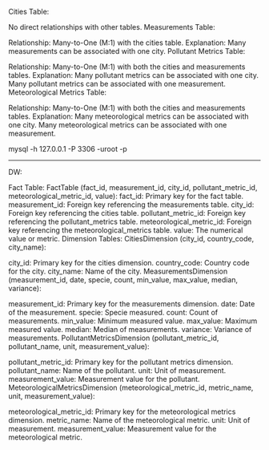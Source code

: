 Cities Table:

No direct relationships with other tables.
Measurements Table:

Relationship: Many-to-One (M:1) with the cities table.
Explanation: Many measurements can be associated with one city.
Pollutant Metrics Table:

Relationship: Many-to-One (M:1) with both the cities and measurements tables.
Explanation:
Many pollutant metrics can be associated with one city.
Many pollutant metrics can be associated with one measurement.
Meteorological Metrics Table:

Relationship: Many-to-One (M:1) with both the cities and measurements tables.
Explanation:
Many meteorological metrics can be associated with one city.
Many meteorological metrics can be associated with one measurement.



mysql -h 127.0.0.1 -P 3306 -uroot -p

------------------------------------------------

DW:

Fact Table:
FactTable (fact_id, measurement_id, city_id, pollutant_metric_id, meteorological_metric_id, value):
fact_id: Primary key for the fact table.
measurement_id: Foreign key referencing the measurements table.
city_id: Foreign key referencing the cities table.
pollutant_metric_id: Foreign key referencing the pollutant_metrics table.
meteorological_metric_id: Foreign key referencing the meteorological_metrics table.
value: The numerical value or metric.
Dimension Tables:
CitiesDimension (city_id, country_code, city_name):

city_id: Primary key for the cities dimension.
country_code: Country code for the city.
city_name: Name of the city.
MeasurementsDimension (measurement_id, date, specie, count, min_value, max_value, median, variance):

measurement_id: Primary key for the measurements dimension.
date: Date of the measurement.
specie: Specie measured.
count: Count of measurements.
min_value: Minimum measured value.
max_value: Maximum measured value.
median: Median of measurements.
variance: Variance of measurements.
PollutantMetricsDimension (pollutant_metric_id, pollutant_name, unit, measurement_value):

pollutant_metric_id: Primary key for the pollutant metrics dimension.
pollutant_name: Name of the pollutant.
unit: Unit of measurement.
measurement_value: Measurement value for the pollutant.
MeteorologicalMetricsDimension (meteorological_metric_id, metric_name, unit, measurement_value):

meteorological_metric_id: Primary key for the meteorological metrics dimension.
metric_name: Name of the meteorological metric.
unit: Unit of measurement.
measurement_value: Measurement value for the meteorological metric.